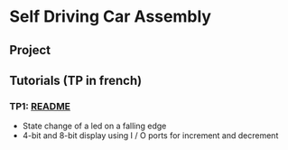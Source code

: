 # Self Driving Car Assembly

## Project

## Tutorials (TP in french)

### TP1: [README](TP1/README.md)
- State change of a led on a falling edge
- 4-bit and 8-bit display using I / O ports for increment and decrement





